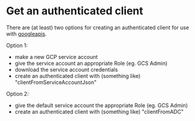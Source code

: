 # Get an authenticated client 

There are (at least) two options for creating an authenticated client for use with [googleapis](https://github.com/dart-lang/googleapis). 

Option 1: 
- make a new GCP service account 
- give the service account an appropriate Role (eg. GCS Admin) 
- download the service account credentials 
- create an authenticated client with (something like) "clientFromServiceAccountJson" 

Option 2: 
- give the default service account the appropriate Role (eg. GCS Admin) 
- create an authenticated client with (something like) "clientFromADC" 
